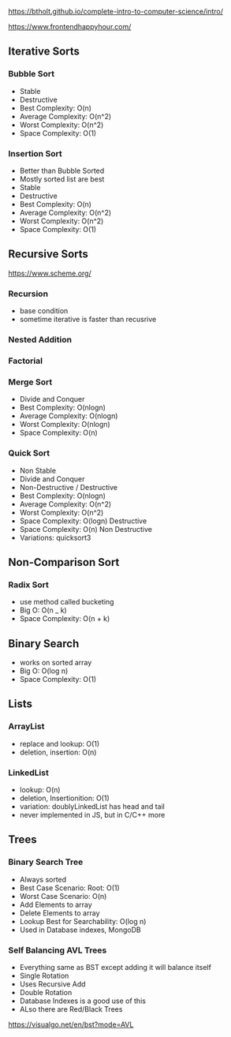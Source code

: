 https://btholt.github.io/complete-intro-to-computer-science/intro/

https://www.frontendhappyhour.com/

## Iterative Sorts

### Bubble Sort

- Stable
- Destructive
- Best Complexity: O(n)
- Average Complexity: O(n^2)
- Worst Complexity: O(n^2)
- Space Complexity: O(1)

### Insertion Sort

- Better than Bubble Sorted
- Mostly sorted list are best
- Stable
- Destructive
- Best Complexity: O(n)
- Average Complexity: O(n^2)
- Worst Complexity: O(n^2)
- Space Complexity: O(1)

## Recursive Sorts

https://www.scheme.org/

### Recursion

- base condition
- sometime iterative is faster than recusrive

### Nested Addition

### Factorial

### Merge Sort

<!-- - Stable -->
<!-- - Destructive -->

- Divide and Conquer
- Best Complexity: O(nlogn)
- Average Complexity: O(nlogn)
- Worst Complexity: O(nlogn)
- Space Complexity: O(n)

### Quick Sort

- Non Stable
- Divide and Conquer
- Non-Destructive / Destructive
- Best Complexity: O(nlogn)
- Average Complexity: O(n^2)
- Worst Complexity: O(n^2)
- Space Complexity: O(logn) Destructive
- Space Complexity: O(n) Non Destructive
- Variations: quicksort3

## Non-Comparison Sort

### Radix Sort

- use method called bucketing
- Big O: O(n \_ k)
- Space Complexity: O(n + k)

## Binary Search

- works on sorted array
- Big O: O(log n)
- Space Complexity: O(1)

## Lists

### ArrayList

- replace and lookup: O(1)
- deletion, insertion: O(n)

### LinkedList

- lookup: O(n)
- deletion, Insertionition: O(1)
- variation: doublyLinkedList has head and tail
- never implemented in JS, but in C/C++ more

## Trees

### Binary Search Tree

- Always sorted
- Best Case Scenario: Root: O(1)
- Worst Case Scenario: O(n)
- Add Elements to array
- Delete Elements to array
- Lookup Best for Searchability: O(log n)
- Used in Database indexes, MongoDB

### Self Balancing AVL Trees

- Everything same as BST except adding it will balance itself
- Single Rotation
- Uses Recursive Add
- Double Rotation
- Database Indexes is a good use of this
- ALso there are Red/Black Trees

https://visualgo.net/en/bst?mode=AVL
